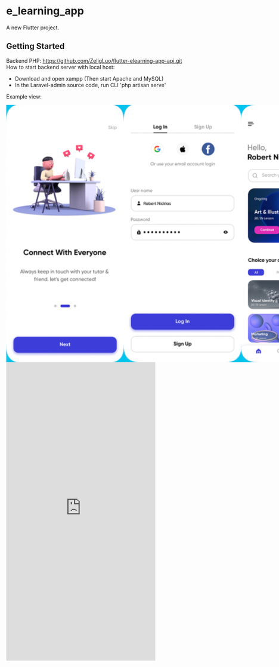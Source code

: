 # e_learning_app

A new Flutter project.

## Getting Started

Backend PHP: https://github.com/ZeligLuo/flutter-elearning-app-api.git
<br>How to start backend server with local host:
- Download and open xampp (Then start Apache and MySQL)
- In the Laravel-admin source code, run CLI 'php artisan serve'

Example view:

<div style="display: flex; justify-content: space-evenly">
  <img title="view-1" alt="Welcome Screen" src="/assets/design/d1.png">
  <img title="view-2" alt="Login Screen" src="/assets/design/d2.png">
  <img title="view-3" alt="Home Screen" src="/assets/design/d3.png">
  <img title="view-3" alt="Course Detail Screen" src="/assets/design/d5.png">
</div>

<div style="margin: 0 auto; width: 100%;">
  <iframe width="400" height="800" src="https://www.youtube.com/embed/CJKCepHfRm8" title="Flutter E-learning App Demo" frameborder="0" allow="accelerometer; autoplay; clipboard-write; encrypted-media; gyroscope; picture-in-picture; web-share" referrerpolicy="strict-origin-when-cross-origin" allowfullscreen></iframe>
</div>
